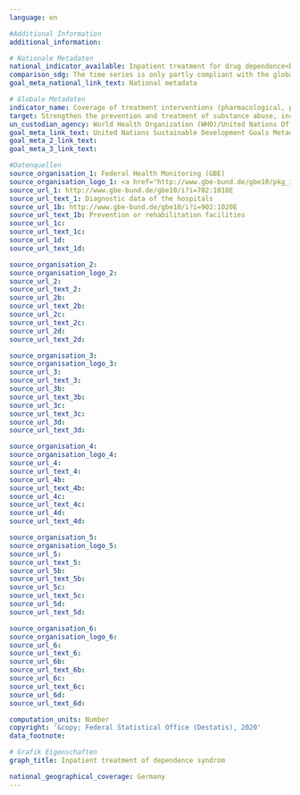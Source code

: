 ```yaml
---
language: en

#Additional Information
additional_information:

# Nationale Metadaten
national_indicator_available: Inpatient treatment for drug dependence<br>Inpatient treatment for dependence on alcohol and other psychoactive substances (total)<br>Inpatient treatment for dependence on alcohol<br>Inpatient treatment for dependence on other psychoactive substances
comparison_sdg: The time series is only partly compliant with the global metadata because only inpatient treatment is covered.
goal_meta_national_link_text: National metadata

# Globale Metadaten
indicator_name: Coverage of treatment interventions (pharmacological, psychosocial and rehabilitation and aftercare services) for substance use disorders
target: Strengthen the prevention and treatment of substance abuse, including narcotic drug abuse and harmful use of alcohol
un_custodian_agency: World Health Organization (WHO)/United Nations Office on Drugs and Crime (UNODC)
goal_meta_link_text: United Nations Sustainable Development Goals Metadata
goal_meta_2_link_text:
goal_meta_3_link_text:

#Datenquellen
source_organisation_1: Federal Health Monitoring (GBE)
source_organisation_logo_1: <a href="http://www.gbe-bund.de/gbe10/pkg_isgbe5.prc_isgbe?p_uid=gast&p_aid=50815950&p_sprache=E"><img src="https://g205sdgs.github.io/sdg-indicators/public/LogosEn/gbe.png" alt="Logo gbe" /></a>
source_url_1: http://www.gbe-bund.de/gbe10/i?i=702:1018E
source_url_text_1: Diagnostic data of the hospitals
source_url_1b: http://www.gbe-bund.de/gbe10/i?i=902:1020E
source_url_text_1b: Prevention or rehabilitation facilities
source_url_1c:
source_url_text_1c:
source_url_1d:
source_url_text_1d:

source_organisation_2:
source_organisation_logo_2:
source_url_2:
source_url_text_2:
source_url_2b:
source_url_text_2b:
source_url_2c:
source_url_text_2c:
source_url_2d:
source_url_text_2d:

source_organisation_3:
source_organisation_logo_3:
source_url_3:
source_url_text_3:
source_url_3b:
source_url_text_3b:
source_url_3c:
source_url_text_3c:
source_url_3d:
source_url_text_3d:

source_organisation_4:
source_organisation_logo_4:
source_url_4:
source_url_text_4:
source_url_4b:
source_url_text_4b:
source_url_4c:
source_url_text_4c:
source_url_4d:
source_url_text_4d:

source_organisation_5:
source_organisation_logo_5:
source_url_5:
source_url_text_5:
source_url_5b:
source_url_text_5b:
source_url_5c:
source_url_text_5c:
source_url_5d:
source_url_text_5d:

source_organisation_6:
source_organisation_logo_6:
source_url_6:
source_url_text_6:
source_url_6b:
source_url_text_6b:
source_url_6c:
source_url_text_6c:
source_url_6d:
source_url_text_6d:

computation_units: Number
copyright: '&copy; Federal Statistical Office (Destatis), 2020'
data_footnote:

# Grafik Eigenschaften
graph_title: Inpatient treatment of dependence syndrom

national_geographical_coverage: Germany
---
```

